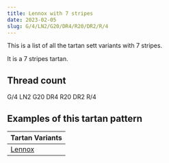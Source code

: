 ```yaml
---
title: Lennox with 7 stripes
date: 2023-02-05
slug: G/4/LN2/G20/DR4/R20/DR2/R/4
---
```

This is a list of all the tartan sett variants with 7 stripes.

It is a 7 stripes tartan.


## Thread count
G/4 LN2 G20 DR4 R20 DR2 R/4

## Examples of this tartan pattern

| Tartan Variants |
|---------------|
| [Lennox](/variants/g/4/ln2/g20/dr4/r20/dr2/r/4-dr800000-g008000-lne0e0e0-rc00000)||
